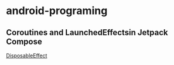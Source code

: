 # android-programing
## Coroutines and LaunchedEffectsin Jetpack Compose
[DisposableEffect](DisposableEffect.pdf)
